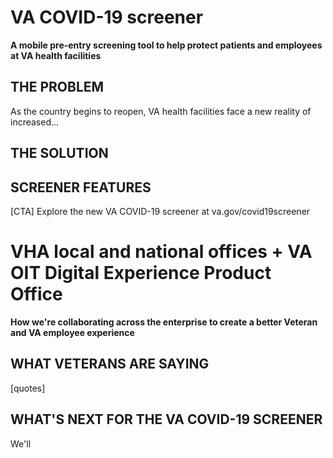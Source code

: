
# VA COVID-19 screener
**A mobile pre-entry screening tool to help protect patients and employees at VA health facilities**

## THE PROBLEM

As the country begins to reopen, VA health facilities face a new reality of increased... 


## THE SOLUTION

## SCREENER FEATURES



[CTA]
Explore the new VA COVID-19 screener at va.gov/covid19screener

# VHA local and national offices + VA OIT Digital Experience Product Office
**How we're collaborating across the enterprise to create a better Veteran and VA employee experience**




## WHAT VETERANS ARE SAYING

[quotes]

## WHAT'S NEXT FOR THE VA COVID-19 SCREENER

We'll 






